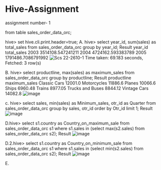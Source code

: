 # Hive-Assignment
assignment number- 1

from table sales_order_data_orc;

hive> set hive.cli.print.header=true;
A. hive> select year_id, sum(sales) as total_sales from sales_order_data_orc group by year_id;
Result
year_id	total_sales
2003	3514108.547241211
2004	4724162.593383789
2005	1791486.7086791992
![Scs 22-2610-1](https://user-images.githubusercontent.com/115145715/198038189-8442cc36-b72d-46b3-be44-782a1ab63a03.jpg)
Time taken: 69.183 seconds, Fetched: 3 row(s)

B. hive> select productline, max(sales) as maximum_sales from sales_order_data_orc group by productline;
Result
productline	maximum_sales
Classic Cars	12001.0
Motorcycles	11886.6
Planes	10066.6
Ships	6960.48
Trains	8977.05
Trucks and Buses	8844.12
Vintage Cars	14082.8
![image](https://user-images.githubusercontent.com/115145715/198043740-7fb15fad-e7f4-4420-bc5a-e0899caaa24b.png)

c. hive> select sales, min(sales) as Minimum_sales, otr_id as Quarter from sales_order_data_orc group by sales, otr_id order by Otr_id limit 1;
Result
![image](https://user-images.githubusercontent.com/115145715/198054624-f7c55d98-2293-4139-afda-e4dbe2c17091.png)

D.hive> select s1.country as Country_on_maximum_sale from sales_order_data_orc s1 where s1.sales in (select max(s2.sales) from sales_order_data_orc s2);
Result
![image](https://user-images.githubusercontent.com/115145715/198056908-15004436-de4e-47e0-bbfa-6b80d90b6815.png)

D.2.hive> select s1.country as Country_on_minimum_sale from sales_order_data_orc s1 where s1.sales in (select min(s2.sales) from sales_order_data_orc s2);
Result
![image](https://user-images.githubusercontent.com/115145715/198058115-cc4c3464-e6cf-4b8f-b5e0-43cd3ae0fbc6.png)

E.


